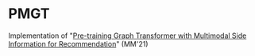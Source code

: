 # PMGT

Implementation of "[Pre-training Graph Transformer with Multimodal Side Information for Recommendation](https://arxiv.org/abs/2010.12284)" (MM'21)
